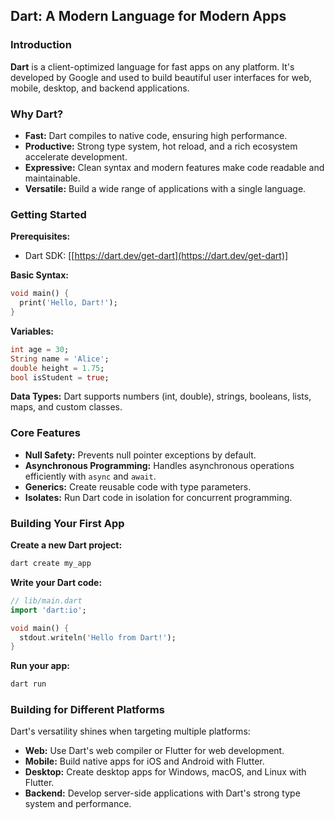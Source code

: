 ## Dart: A Modern Language for Modern Apps

### Introduction

**Dart** is a client-optimized language for fast apps on any platform. It's developed by Google and used to build beautiful user interfaces for web, mobile, desktop, and backend applications.

### Why Dart?

- **Fast:** Dart compiles to native code, ensuring high performance.
- **Productive:** Strong type system, hot reload, and a rich ecosystem accelerate development.
- **Expressive:** Clean syntax and modern features make code readable and maintainable.
- **Versatile:** Build a wide range of applications with a single language.

### Getting Started

**Prerequisites:**

- Dart SDK: [[https://dart.dev/get-dart](https://dart.dev/get-dart)]

**Basic Syntax:**

```dart
void main() {
  print('Hello, Dart!');
}
```

**Variables:**

```dart
int age = 30;
String name = 'Alice';
double height = 1.75;
bool isStudent = true;
```

**Data Types:**
Dart supports numbers (int, double), strings, booleans, lists, maps, and custom classes.

### Core Features

- **Null Safety:** Prevents null pointer exceptions by default.
- **Asynchronous Programming:** Handles asynchronous operations efficiently with `async` and `await`.
- **Generics:** Create reusable code with type parameters.
- **Isolates:** Run Dart code in isolation for concurrent programming.

### Building Your First App

**Create a new Dart project:**

```bash
dart create my_app
```

**Write your Dart code:**

```dart
// lib/main.dart
import 'dart:io';

void main() {
  stdout.writeln('Hello from Dart!');
}
```

**Run your app:**

```bash
dart run
```

### Building for Different Platforms

Dart's versatility shines when targeting multiple platforms:

- **Web:** Use Dart's web compiler or Flutter for web development.
- **Mobile:** Build native apps for iOS and Android with Flutter.
- **Desktop:** Create desktop apps for Windows, macOS, and Linux with Flutter.
- **Backend:** Develop server-side applications with Dart's strong type system and performance.
